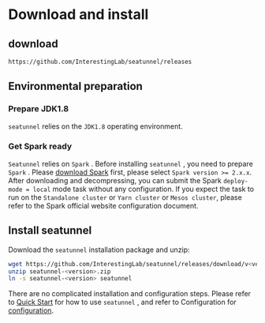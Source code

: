 # Download and install

## download

```bash
https://github.com/InterestingLab/seatunnel/releases
```

## Environmental preparation

### Prepare JDK1.8

`seatunnel` relies on the `JDK1.8` operating environment.

### Get Spark ready

`Seatunnel` relies on `Spark` . Before installing `seatunnel` , you need to prepare `Spark` . Please [download Spark](https://spark.apache.org/downloads.html) first, please select `Spark version >= 2.x.x`. After downloading and decompressing, you can submit the Spark `deploy-mode = local` mode task without any configuration. If you expect the task to run on the `Standalone cluster` or `Yarn cluster` or `Mesos cluster`, please refer to the Spark official website configuration document.

## Install seatunnel

Download the `seatunnel` installation package and unzip:

```bash
wget https://github.com/InterestingLab/seatunnel/releases/download/v<version>/seatunnel-<version>.zip -O seatunnel-<version>.zip
unzip seatunnel-<version>.zip
ln -s seatunnel-<version> seatunnel
```

There are no complicated installation and configuration steps. Please refer to [Quick Start](./quick-start.md) for how to use `seatunnel` , and refer to Configuration for [configuration](./configuration).
